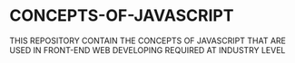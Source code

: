 # CONCEPTS-OF-JAVASCRIPT
THIS REPOSITORY CONTAIN THE CONCEPTS OF JAVASCRIPT THAT ARE USED IN FRONT-END WEB DEVELOPING REQUIRED AT INDUSTRY LEVEL 
